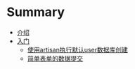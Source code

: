 # Summary

* [介绍](README.md)
* [入门](chapter1.md)
  * [使用artisan执行默认user数据库创建](chapter1/shi-yong-artisan-chuang-jian-laravel-mo-ren-user-shu-ju-ku.md)
  * [简单表单的数据提交](chapter1/jian-dan-shu-ju-ti-jiao.md)

